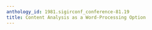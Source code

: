 ```yaml
---
anthology_id: 1981.sigirconf_conference-81.19
title: Content Analysis as a Word-Processing Option
---
```


